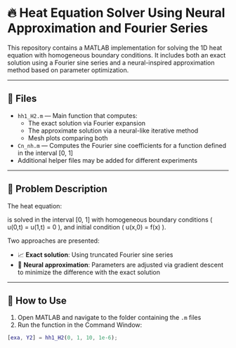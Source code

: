 # 🔥 Heat Equation Solver Using Neural Approximation and Fourier Series

This repository contains a MATLAB implementation for solving the 1D heat equation with homogeneous boundary conditions. It includes both an exact solution using a Fourier sine series and a neural-inspired approximation method based on parameter optimization.

---

## 📁 Files

- `hh1_H2.m` — Main function that computes:
  - The exact solution via Fourier expansion
  - The approximate solution via a neural-like iterative method
  - Mesh plots comparing both
- `Cn_nh.m` — Computes the Fourier sine coefficients for a function defined in the interval [0, 1]
- Additional helper files may be added for different experiments

---

## 📐 Problem Description

The heat equation:


is solved in the interval [0, 1] with homogeneous boundary conditions \( u(0,t) = u(1,t) = 0 \), and initial condition \( u(x,0) = f(x) \).  

Two approaches are presented:
- 📈 **Exact solution**: Using truncated Fourier sine series  
- 🧠 **Neural approximation**: Parameters are adjusted via gradient descent to minimize the difference with the exact solution

---

## 🚀 How to Use

1. Open MATLAB and navigate to the folder containing the `.m` files
2. Run the function in the Command Window:

```matlab
[exa, Y2] = hh1_H2(0, 1, 10, 1e-6);
